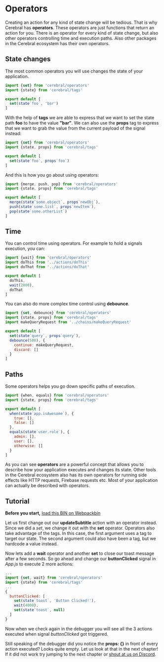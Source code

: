 # Operators
Creating an action for any kind of state change will be tedious. That is why Cerebral has **operators**. These operators are just functions that return an action for you. There is an operator for every kind of state change, but also other operators controlling time and execution paths. Also other packages in the Cerebral ecosystem has their own operators.

## State changes
The most common operators you will use changes the state of your application.

```js
import {set} from 'cerebral/operators'
import {state} from 'cerebral/tags'

export default [
  set(state`foo`, 'bar')
]
```

With the help of **tags** we are able to express that we want to set the state path **foo** to have the value **"bar"**. We can also use the **props** tag to express that we want to grab the value from the current payload of the signal instead:

```js
import {set} from 'cerebral/operators'
import {state, props} from 'cerebral/tags'

export default [
  set(state`foo`, props`foo`)
]
```

And this is how you go about using operators:

```js
import {merge, push, pop} from 'cerebral/operators'
import {state, props} from 'cerebral/tags'

export default [
  merge(state`some.object`, props`newObj`),
  push(state`some.list`, props`newItem`),
  pop(state`some.otherList`)
]
```

## Time
You can control time using operators. For example to hold a signals execution, you can:

```js
import {wait} from 'cerebral/operators'
import doThis from '../actions/doThis'
import doThat from '../actions/doThat'

export default [
  doThis,
  wait(2000),
  doThat
]
```

You can also do more complex time control using **debounce**.

```js
import {set, debounce} from 'cerebral/operators'
import {state, props} from 'cerebral/tags'
import makeQueryRequest from '../chains/makeQueryRequest'

export default [
  set(state`query`, props`query`),
  debounce(500), {
    continue: makeQueryRequest,
    discard: []
  }
]
```

## Paths
Some operators helps you go down specific paths of execution.

```js
import {when, equals} from 'cerebral/operators'
import {state, props} from 'cerebral/tags'

export default [
  when(state`app.isAwesome`), {
    true: [],
    false: []
  },
  equals(state`user.role`), {
    admin: [],
    user: [],
    otherwise: []
  }
]
```

As you can see **operators** are a powerful concept that allows you to describe how your application executes and changes its state. Other tools in the Cerebral ecosystem also has its own operators for running side effects like HTTP requests, Firebase requests etc. Most of your application can actually be described with operators.

## Tutorial

**Before you start,** [load this BIN on Webpackbin](https://webpackbin-prod.firebaseapp.com//bins/-KdBHyLJDefteJy0s821)

Let us first change out our **updateSubtitle** action with an operator instead. Since we did a *set*, we change it out with the **set** operator. Operators also take advantage of the tags. In this case, the first argument uses a tag to target our state. The second argument could also have been a tag, but we hardcode a value instead.

Now lets add a **wait** operator and another **set** to close our toast message after a few seconds. So go ahead and change our **buttonClicked** signal in *App.js* to execute 2 more actions:

```js
...
import {set, wait} from 'cerebral/operators'
import {state} from 'cerebral/tags'
...
{
  buttonClicked: [
    set(state`toast`, 'Button Clicked!'),
    wait(4000),
    set(state`toast`, null)
  ]
}
```

Now when we check again in the debugger you will see all the 3 actions executed when signal *buttonClicked* got triggered.

Still speaking of the debugger did you notice the **props: {}** in front of every action executed? Looks quite empty. Let us look at that in the next chapter! If it did not work try jumping to the next chapter or [shout at us on Discord](https://discord.gg/0kIweV4bd2bwwsvH).
